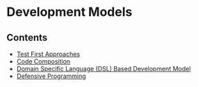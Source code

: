 # Development Models

## Contents

- [Test First Approaches](/Handbook/Coding/Development%20Models/Test%20First%20Approaches)
- [Code Composition](/Handbook/Coding/Development%20Models/Code%20Composition)
- [Domain Specific Language (DSL) Based Development Model](/Handbook/Coding/Development%20Models/Domain%20Specific%20Language%20%28DSL%29%20Based%20Development%20Model)
- [Defensive Programming](/Handbook/Coding/Development%20Models/Defensive%20Programming)
